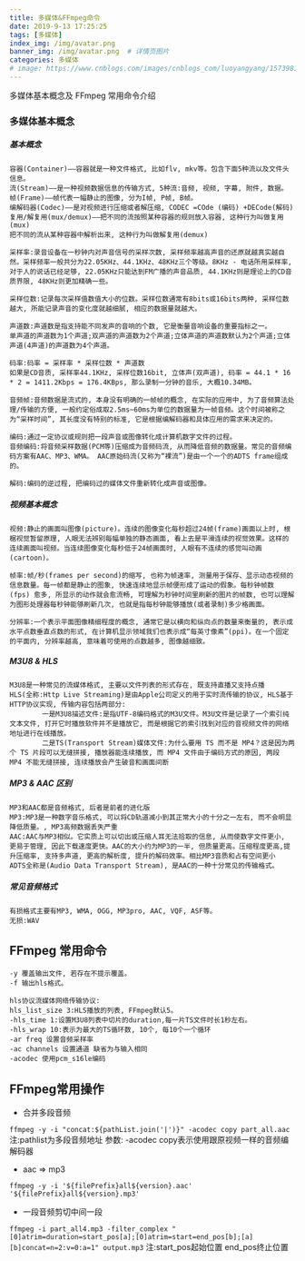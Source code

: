 ```yaml
---
title: 多媒体&FFmpeg命令
date: 2019-9-13 17:25:25
tags: [多媒体]
index_img: /img/avatar.png
banner_img: /img/avatar.png  # 详情页图片
categories: 多媒体
# image: https://www.cnblogs.com/images/cnblogs_com/luoyangyang/1573981/t_index.jpg
---
```


多媒体基本概念及 FFmpeg 常用命令介绍
<!-- more -->

### 多媒体基本概念
##### 基本概念
```
容器(Container)——容器就是一种文件格式, 比如flv, mkv等。包含下面5种流以及文件头信息。
流(Stream)——是一种视频数据信息的传输方式, 5种流:音频, 视频, 字幕, 附件, 数据。
帧(Frame)——帧代表一幅静止的图像, 分为I帧, P帧, B帧。
编解码器(Codec)——是对视频进行压缩或者解压缩, CODEC =COde (编码) +DECode(解码)
复用/解复用(mux/demux)——把不同的流按照某种容器的规则放入容器, 这种行为叫做复用(mux)
把不同的流从某种容器中解析出来, 这种行为叫做解复用(demux)

采样率:录音设备在一秒钟内对声音信号的采样次数, 采样频率越高声音的还原就越真实越自然。采样频率一般共分为22.05KHz、44.1KHz、48KHz三个等级。8KHz - 电话所用采样率, 对于人的说话已经足够, 22.05KHz只能达到FM广播的声音品质, 44.1KHz则是理论上的CD音质界限, 48KHz则更加精确一些。

采样位数:记录每次采样值数值大小的位数。采样位数通常有8bits或16bits两种, 采样位数越大, 所能记录声音的变化度就越细腻, 相应的数据量就越大。

声道数:声道数是指支持能不同发声的音响的个数, 它是衡量音响设备的重要指标之一。
单声道的声道数为1个声道;双声道的声道数为2个声道;立体声道的声道数默认为2个声道;立体声道(4声道)的声道数为4个声道。

码率:码率 = 采样率 * 采样位数 * 声道数
如果是CD音质, 采样率44.1KHz, 采样位数16bit, 立体声(双声道), 码率 = 44.1 * 16 * 2 = 1411.2Kbps = 176.4KBps, 那么录制一分钟的音乐, 大概10.34MB。

音频帧:音频数据是流式的, 本身没有明确的一帧帧的概念, 在实际的应用中, 为了音频算法处理/传输的方便, 一般约定俗成取2.5ms~60ms为单位的数据量为一帧音频。这个时间被称之为“采样时间”, 其长度没有特别的标准, 它是根据编解码器和具体应用的需求来决定的。

编码:通过一定协议或规则把一段声音或图像转化成计算机数字文件的过程。
音频编码:将音频采样数据(PCM等)压缩成为音频码流, 从而降低音频的数据量。常见的音频编码方案有AAC、MP3、WMA。 AAC原始码流(又称为“裸流”)是由一个一个的ADTS frame组成的。

解码:编码的逆过程, 把编码过的媒体文件重新转化成声音或图像。
```
##### 视频基本概念
```
视频:静止的画面叫图像(picture)。连续的图像变化每秒超过24帧(frame)画面以上时, 根椐视觉暂留原理, 人眼无法辨别每幅单独的静态画面, 看上去是平滑连续的视觉效果。这样的连续画面叫视频。当连续图像变化每秒低于24帧画面时, 人眼有不连续的感觉叫动画(cartoon)。

帧率:帧/秒(frames per second)的缩写, 也称为帧速率, 测量用于保存、显示动态视频的信息数量。每一帧都是静止的图象, 快速连续地显示帧便形成了运动的假象。每秒钟帧数 (fps) 愈多, 所显示的动作就会愈流畅, 可理解为秒钟时间里刷新的图片的帧数, 也可以理解为图形处理器每秒钟能够刷新几次, 也就是指每秒钟能够播放(或者录制)多少格画面。

分辨率:一个表示平面图像精细程度的概念, 通常它是以横向和纵向点的数量来衡量的, 表示成水平点数垂直点数的形式, 在计算机显示领域我们也表示成“每英寸像素”(ppi)。在一个固定的平面内, 分辨率越高, 意味着可使用的点数越多, 图像越细致。
```
##### M3U8 & HLS
```
M3U8是一种常见的流媒体格式, 主要以文件列表的形式存在, 既支持直播又支持点播
HLS(全称:Http Live Streaming)是由Apple公司定义的用于实时流传输的协议, HLS基于HTTP协议实现, 传输内容包括两部分:
        一是M3U8描述文件:是指UTF-8编码格式的M3U文件。M3U文件是记录了一个索引纯文本文件, 打开它时播放软件并不是播放它, 而是根据它的索引找到对应的音视频文件的网络地址进行在线播放。
        二是TS(Transport Stream)媒体文件:为什么要用 TS 而不是 MP4？这是因为两个 TS 片段可以无缝拼接, 播放器能连续播放, 而 MP4 文件由于编码方式的原因, 两段 MP4 不能无缝拼接, 连续播放会产生破音和画面间断
```
##### MP3 & AAC 区别
```
MP3和AAC都是音频格式, 后者是前者的进化版
MP3:MP3是一种数字音乐格式, 可以将CD轨道减小到其正常大小的十分之一左右, 而不会明显降低质量。, MP3高频数据丢失严重
AAC:AAC与MP3相似。它实质上可以切出或压缩人耳无法拾取的信息, 从而使数字文件更小, 更易于管理, 因此下载速度更快。AAC的大小约为MP3的一半, 但质量更高。压缩程度更高,提升压缩率, 支持多声道, 更高的解析度, 提升的解码效率。相比MP3音质和占有空间更小
ADTS全称是(Audio Data Transport Stream), 是AAC的一种十分常见的传输格式。
```
##### 常见音频格式
```
有损格式主要有MP3, WMA, OGG, MP3pro, AAC, VQF, ASF等。
无损:WAV
```
## FFmpeg 常用命令
```
-y 覆盖输出文件, 若存在不提示覆盖。
-f 输出hls格式。

hls协议流媒体网络传输协议:
hls_list_size 3:HLS播放的列表, FFmpeg默认5。
-hls_time 1:设置M3U8列表中切片的duration,每一片TS文件时长1秒左右。
-hls_wrap 10:表示为最大的TS循环数, 10个, 每10个一个循环
-ar freq 设置音频采样率 
-ac channels 设置通道 缺省为与输入相同 
-acodec 使用pcm_s16le编码
```

## FFmpeg常用操作

- 合并多段音频

`ffmpeg -y -i "concat:${pathList.join('|')}" -acodec copy part_all.aac` 注:pathlist为多段音频地址
参数: -acodec copy表示使用跟原视频一样的音频编解码器
- aac => mp3

`ffmpeg -y -i '${filePrefix}all${version}.aac' '${filePrefix}all${version}.mp3'`
- 一段音频剪切中间一段

`ffmpeg -i part_all4.mp3 -filter_complex "[0]atrim=duration=start_pos[a];[0]atrim=start=end_pos[b];[a][b]concat=n=2:v=0:a=1" output.mp3`  注:start_pos起始位置 end_pos终止位置

